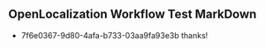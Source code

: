 ## OpenLocalization Workflow Test MarkDown
* 7f6e0367-9d80-4afa-b733-03aa9fa93e3b thanks!

<!--HONumber=Aug16_HO4-->


